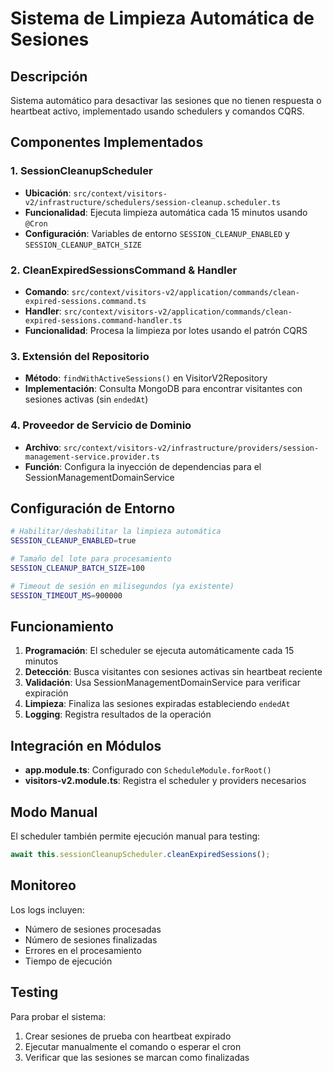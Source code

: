 # Sistema de Limpieza Automática de Sesiones

## Descripción
Sistema automático para desactivar las sesiones que no tienen respuesta o heartbeat activo, implementado usando schedulers y comandos CQRS.

## Componentes Implementados

### 1. SessionCleanupScheduler
- **Ubicación**: `src/context/visitors-v2/infrastructure/schedulers/session-cleanup.scheduler.ts`
- **Funcionalidad**: Ejecuta limpieza automática cada 15 minutos usando `@Cron`
- **Configuración**: Variables de entorno `SESSION_CLEANUP_ENABLED` y `SESSION_CLEANUP_BATCH_SIZE`

### 2. CleanExpiredSessionsCommand & Handler
- **Comando**: `src/context/visitors-v2/application/commands/clean-expired-sessions.command.ts`
- **Handler**: `src/context/visitors-v2/application/commands/clean-expired-sessions.command-handler.ts`
- **Funcionalidad**: Procesa la limpieza por lotes usando el patrón CQRS

### 3. Extensión del Repositorio
- **Método**: `findWithActiveSessions()` en VisitorV2Repository
- **Implementación**: Consulta MongoDB para encontrar visitantes con sesiones activas (sin `endedAt`)

### 4. Proveedor de Servicio de Dominio
- **Archivo**: `src/context/visitors-v2/infrastructure/providers/session-management-service.provider.ts`
- **Función**: Configura la inyección de dependencias para el SessionManagementDomainService

## Configuración de Entorno

```bash
# Habilitar/deshabilitar la limpieza automática
SESSION_CLEANUP_ENABLED=true

# Tamaño del lote para procesamiento
SESSION_CLEANUP_BATCH_SIZE=100

# Timeout de sesión en milisegundos (ya existente)
SESSION_TIMEOUT_MS=900000
```

## Funcionamiento

1. **Programación**: El scheduler se ejecuta automáticamente cada 15 minutos
2. **Detección**: Busca visitantes con sesiones activas sin heartbeat reciente
3. **Validación**: Usa SessionManagementDomainService para verificar expiración
4. **Limpieza**: Finaliza las sesiones expiradas estableciendo `endedAt`
5. **Logging**: Registra resultados de la operación

## Integración en Módulos

- **app.module.ts**: Configurado con `ScheduleModule.forRoot()`
- **visitors-v2.module.ts**: Registra el scheduler y providers necesarios

## Modo Manual

El scheduler también permite ejecución manual para testing:

```typescript
await this.sessionCleanupScheduler.cleanExpiredSessions();
```

## Monitoreo

Los logs incluyen:
- Número de sesiones procesadas
- Número de sesiones finalizadas
- Errores en el procesamiento
- Tiempo de ejecución

## Testing

Para probar el sistema:
1. Crear sesiones de prueba con heartbeat expirado
2. Ejecutar manualmente el comando o esperar el cron
3. Verificar que las sesiones se marcan como finalizadas